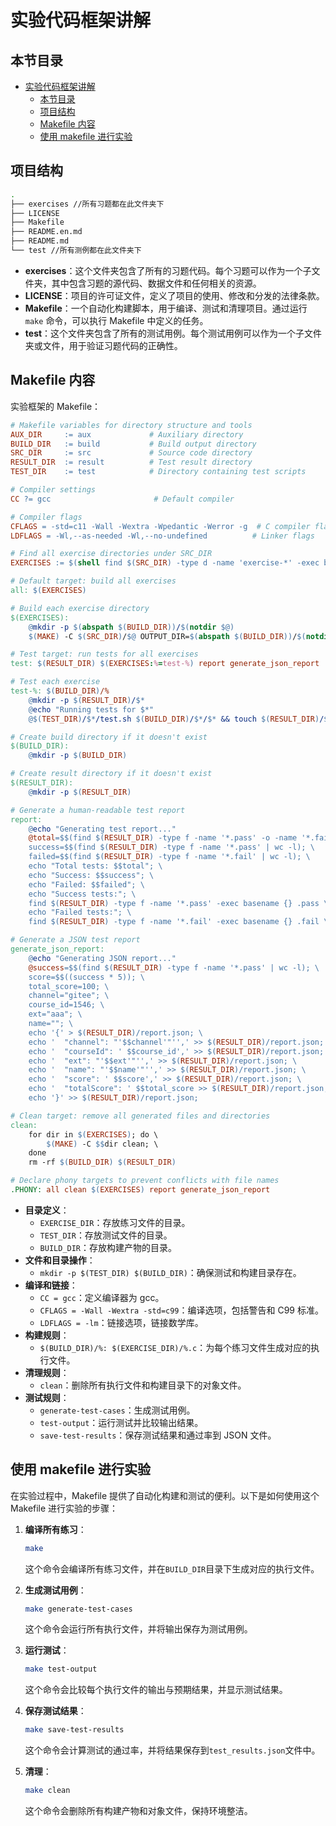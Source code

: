 # 实验代码框架讲解

## 本节目录

- [实验代码框架讲解](#实验代码框架讲解)
  - [本节目录](#本节目录)
  - [项目结构](#项目结构)
  - [Makefile 内容](#makefile-内容)
  - [使用 makefile 进行实验](#使用-makefile-进行实验)

## 项目结构

```bash
.
├── exercises //所有习题都在此文件夹下
├── LICENSE
├── Makefile
├── README.en.md
├── README.md
└── test //所有测例都在此文件夹下
```

- **exercises**：这个文件夹包含了所有的习题代码。每个习题可以作为一个子文件夹，其中包含习题的源代码、数据文件和任何相关的资源。
- **LICENSE**：项目的许可证文件，定义了项目的使用、修改和分发的法律条款。
- **Makefile**：一个自动化构建脚本，用于编译、测试和清理项目。通过运行 `make` 命令，可以执行 Makefile 中定义的任务。
- **test**：这个文件夹包含了所有的测试用例。每个测试用例可以作为一个子文件夹或文件，用于验证习题代码的正确性。

## Makefile 内容

实验框架的 Makefile：

```Makefile
# Makefile variables for directory structure and tools
AUX_DIR     := aux             # Auxiliary directory
BUILD_DIR   := build           # Build output directory
SRC_DIR     := src             # Source code directory
RESULT_DIR  := result          # Test result directory
TEST_DIR    := test            # Directory containing test scripts

# Compiler settings
CC ?= gcc                       # Default compiler

# Compiler flags
CFLAGS = -std=c11 -Wall -Wextra -Wpedantic -Werror -g  # C compiler flags
LDFLAGS = -Wl,--as-needed -Wl,--no-undefined          # Linker flags

# Find all exercise directories under SRC_DIR
EXERCISES := $(shell find $(SRC_DIR) -type d -name 'exercise-*' -exec basename {} \;)

# Default target: build all exercises
all: $(EXERCISES)

# Build each exercise directory
$(EXERCISES):
    @mkdir -p $(abspath $(BUILD_DIR))/$(notdir $@)
    $(MAKE) -C $(SRC_DIR)/$@ OUTPUT_DIR=$(abspath $(BUILD_DIR))/$(notdir $@) || true

# Test target: run tests for all exercises
test: $(RESULT_DIR) $(EXERCISES:%=test-%) report generate_json_report

# Test each exercise
test-%: $(BUILD_DIR)/%
    @mkdir -p $(RESULT_DIR)/$*
    @echo "Running tests for $*"
    @$(TEST_DIR)/$*/test.sh $(BUILD_DIR)/$*/$* && touch $(RESULT_DIR)/$*/$*.pass || touch $(RESULT_DIR)/$*/$*.fail

# Create build directory if it doesn't exist
$(BUILD_DIR):
    @mkdir -p $(BUILD_DIR)

# Create result directory if it doesn't exist
$(RESULT_DIR):
    @mkdir -p $(RESULT_DIR)

# Generate a human-readable test report
report:
    @echo "Generating test report..."
    @total=$$(find $(RESULT_DIR) -type f -name '*.pass' -o -name '*.fail' | wc -l); \
    success=$$(find $(RESULT_DIR) -type f -name '*.pass' | wc -l); \
    failed=$$(find $(RESULT_DIR) -type f -name '*.fail' | wc -l); \
    echo "Total tests: $$total"; \
    echo "Success: $$success"; \
    echo "Failed: $$failed"; \
    echo "Success tests:"; \
    find $(RESULT_DIR) -type f -name '*.pass' -exec basename {} .pass \; | sed 's/^/  /'; \
    echo "Failed tests:"; \
    find $(RESULT_DIR) -type f -name '*.fail' -exec basename {} .fail \; | sed 's/^/  /'

# Generate a JSON test report
generate_json_report:
    @echo "Generating JSON report..."
    @success=$$(find $(RESULT_DIR) -type f -name '*.pass' | wc -l); \
    score=$$((success * 5)); \
    total_score=100; \
    channel="gitee"; \
    course_id=1546; \
    ext="aaa"; \
    name=""; \
    echo '{' > $(RESULT_DIR)/report.json; \
    echo '  "channel": "'$$channel'"'',' >> $(RESULT_DIR)/report.json; \
    echo '  "courseId": ' $$course_id',' >> $(RESULT_DIR)/report.json; \
    echo '  "ext": "'$$ext'"'',' >> $(RESULT_DIR)/report.json; \
    echo '  "name": "'$$name'"'',' >> $(RESULT_DIR)/report.json; \
    echo '  "score": ' $$score',' >> $(RESULT_DIR)/report.json; \
    echo '  "totalScore": ' $$total_score >> $(RESULT_DIR)/report.json; \
    echo '}' >> $(RESULT_DIR)/report.json;

# Clean target: remove all generated files and directories
clean:
    for dir in $(EXERCISES); do \
        $(MAKE) -C $$dir clean; \
    done
    rm -rf $(BUILD_DIR) $(RESULT_DIR)

# Declare phony targets to prevent conflicts with file names
.PHONY: all clean $(EXERCISES) report generate_json_report
```

- **目录定义**：
  - `EXERCISE_DIR`：存放练习文件的目录。
  - `TEST_DIR`：存放测试文件的目录。
  - `BUILD_DIR`：存放构建产物的目录。
- **文件和目录操作**：
  - `mkdir -p $(TEST_DIR) $(BUILD_DIR)`：确保测试和构建目录存在。
- **编译和链接**：
  - `CC = gcc`：定义编译器为 gcc。
  - `CFLAGS = -Wall -Wextra -std=c99`：编译选项，包括警告和 C99 标准。
  - `LDFLAGS = -lm`：链接选项，链接数学库。
- **构建规则**：
  - `$(BUILD_DIR)/%: $(EXERCISE_DIR)/%.c`：为每个练习文件生成对应的执行文件。
- **清理规则**：
  - `clean`：删除所有执行文件和构建目录下的对象文件。
- **测试规则**：
  - `generate-test-cases`：生成测试用例。
  - `test-output`：运行测试并比较输出结果。
  - `save-test-results`：保存测试结果和通过率到 JSON 文件。

## 使用 makefile 进行实验

在实验过程中，Makefile 提供了自动化构建和测试的便利。以下是如何使用这个 Makefile 进行实验的步骤：

1. **编译所有练习**：

   ```bash
   make
   ```

   这个命令会编译所有练习文件，并在`BUILD_DIR`目录下生成对应的执行文件。

2. **生成测试用例**：

   ```bash
   make generate-test-cases
   ```

   这个命令会运行所有执行文件，并将输出保存为测试用例。

3. **运行测试**：

   ```bash
   make test-output
   ```

   这个命令会比较每个执行文件的输出与预期结果，并显示测试结果。

4. **保存测试结果**：

   ```bash
   make save-test-results
   ```

   这个命令会计算测试的通过率，并将结果保存到`test_results.json`文件中。

5. **清理**：

   ```bash
   make clean
   ```

   这个命令会删除所有构建产物和对象文件，保持环境整洁。
